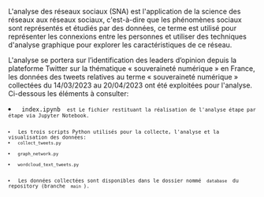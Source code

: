 L'analyse des réseaux sociaux (SNA) est l'application de la science des réseaux aux réseaux sociaux, c'est-à-dire que les phénomènes sociaux sont représentés et étudiés par des données, ce terme est utilisé pour représenter les connexions entre les personnes et utiliser des techniques d'analyse graphique pour explorer les caractéristiques de ce réseau.

L'analyse se portera sur l’identification des leaders d’opinion depuis la plateforme Twitter sur la thématique « souveraineté numérique » en France, les données des tweets relatives au terme « souveraineté numérique » collectées du 14/03/2023 au 20/04/2023 ont été exploitées pour l'analyse.
Ci-dessous les éléments à consulter:

<li> <code> index.ipynb <code> est Le fichier restituant la réalisation de l'analyse étape par étape via Jupyter Notebook. </li>  

<li> Les trois scripts Python utilisés pour la collecte, l'analyse et la visualisation des données:
<li><code> collect_tweets.py </code> </li> 
<li><code> graph_network.py </code> </li> 
<li><code> wordcloud_text_tweets.py </code> </li> </li> 

<li> Les données collectées sont disponibles dans le dossier nommé <code> database </code> du repository (branche <code> main </code>). </li> 